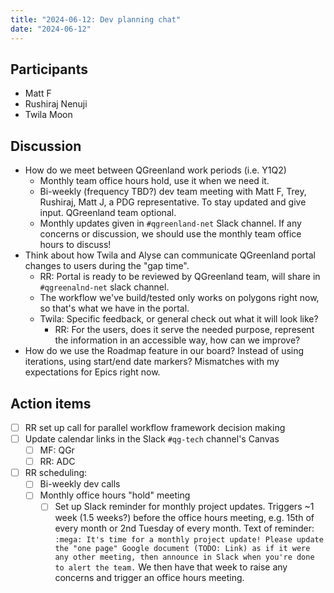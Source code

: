 ```yaml
---
title: "2024-06-12: Dev planning chat"
date: "2024-06-12"
---
```


## Participants

* Matt F
* Rushiraj Nenuji
* Twila Moon


## Discussion

* How do we meet between QGreenland work periods (i.e. Y1Q2)
  * Monthly team office hours hold, use it when we need it.
  * Bi-weekly (frequency TBD?) dev team meeting with Matt F, Trey, Rushiraj, Matt J, a
    PDG representative. To stay updated and give input. QGreenland team optional.
  * Monthly updates given in `#qgreenland-net` Slack channel. If any concerns or
    discussion, we should use the monthly team office hours to discuss!
* Think about how Twila and Alyse can communicate QGreenland portal changes to users
  during the "gap time".
  * RR: Portal is ready to be reviewed by QGreenland team, will share in
    `#qgreenalnd-net` slack channel.
  * The workflow we've build/tested only works on polygons right now, so that's what we
    have in the portal.
  * Twila: Specific feedback, or general check out what it will look like?
    * RR: For the users, does it serve the needed purpose, represent the information in
      an accessible way, how can we improve?
* How do we use the Roadmap feature in our board? Instead of using iterations, using
  start/end date markers? Mismatches with my expectations for Epics right now.



## Action items

- [ ] RR set up call for parallel workflow framework decision making
- [ ] Update calendar links in the Slack `#qg-tech` channel's Canvas
    - [ ] MF: QGr
    - [ ] RR: ADC
- [ ] RR scheduling:
    - [ ] Bi-weekly dev calls
    - [ ] Monthly office hours "hold" meeting
        - [ ] Set up Slack reminder for monthly project updates. Triggers ~1 week (1.5 weeks?) before the office hours meeting, e.g. 15th of every month or 2nd Tuesday of every month. Text of reminder: `:mega: It's time for a monthly project update! Please update the "one page" Google document (TODO: Link) as if it were any other meeting, then announce in Slack when you're done to alert the team.` We then have that week to raise any concerns and trigger an office hours meeting.
